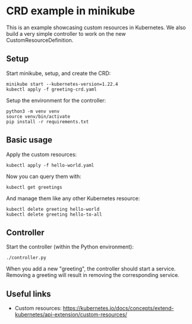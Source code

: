 # CRD example in minikube

This is an example showcasing custom resources in Kubernetes. We also build a very simple controller to work on the new CustomResourceDefinition.

## Setup

Start minikube, setup, and create the CRD:
```
minikube start --kubernetes-version=1.22.4
kubectl apply -f greeting-crd.yaml
```

Setup the environment for the controller:
```
python3 -m venv venv
source venv/bin/activate
pip install -r requirements.txt
```

## Basic usage

Apply the custom resources:
```
kubectl apply -f hello-world.yaml
```

Now you can query them with:
```
kubectl get greetings
```

And manage them like any other Kubernetes resource:
```
kubectl delete greeting hello-world
kubectl delete greeting hello-to-all
```

## Controller

Start the controller (within the Python environment):
```
./controller.py
```

When you add a new "greeting", the controller should start a service. Removing a greeting will result in removing the corresponding service.

## Useful links

* Custom resources: https://kubernetes.io/docs/concepts/extend-kubernetes/api-extension/custom-resources/
